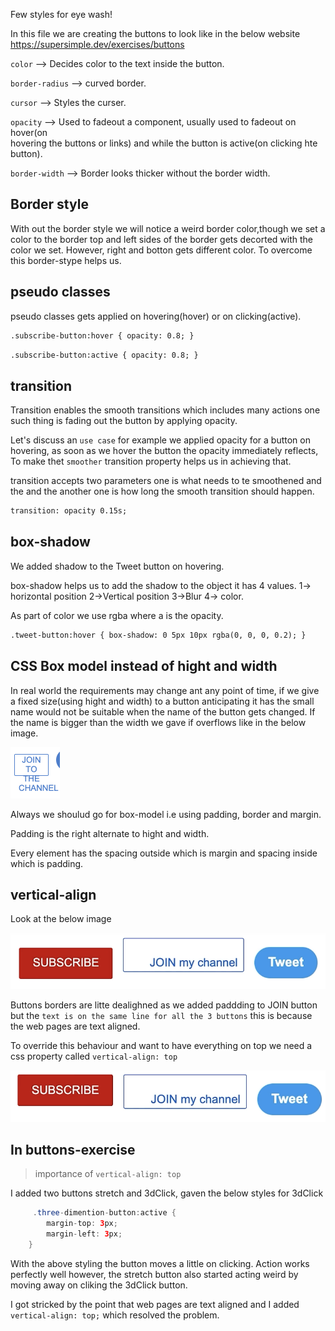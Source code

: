 Few styles for eye wash!

In this file we are creating the buttons to look like in the below website
https://supersimple.dev/exercises/buttons

`color` --> Decides color to the text inside the button.

`border-radius` --> curved border.

`cursor` --> Styles the curser.

`opacity` --> Used to fadeout a component, usually used to fadeout on hover(on  
 hovering the buttons or links) and while the button is active(on clicking hte button).

`border-width` --> Border looks thicker without the border width.

## Border style

With out the border style we will notice a weird border color,though we set a color to the border top and left sides of the border gets decorted with the color we set. However, right and botton gets different color. To overcome this border-stype helps us.

## pseudo classes

pseudo classes gets applied on hovering(hover) or on clicking(active).

```html
.subscribe-button:hover { opacity: 0.8; }
```

```html
.subscribe-button:active { opacity: 0.8; }
```

## transition

Transition enables the smooth transitions which includes many actions one such thing is fading out the button by applying opacity.

Let's discuss an `use case` for example we applied opacity for a button on hovering, as soon as we hover the button the opacity immediately reflects, To make thet `smoother` transition property helps us in achieving that.

transition accepts two parameters one is what needs to te smoothened and the and the another one is how long the smooth transition should happen.

```html
transition: opacity 0.15s;
```

## box-shadow

We added shadow to the Tweet button on hovering.

box-shadow helps us to add the shadow to the object
it has 4 values.
1-> horizontal position
2->Vertical position
3->Blur
4-> color.

As part of color we use rgba where a is the opacity.

```html
.tweet-button:hover { box-shadow: 0 5px 10px rgba(0, 0, 0, 0.2); }
```

## CSS Box model instead of hight and width

In real world the requirements may change ant any point of time, if we give a fixed size(using hight and width) to a button anticipating it has the small name would not be suitable when the name of the button gets changed. If the name is bigger than the width we gave if overflows like in the below image.

![Alt text](image.png)

Always we shoulud go for box-model i.e using padding, border and margin.

Padding is the right alternate to hight and width.

Every element has the spacing outside which is margin and spacing inside which is padding.

## vertical-align

Look at the below image

![Alt text](image-2.png)

Buttons borders are litte dealighned as we added paddding to JOIN button but the `text is on the same line for all the 3 buttons` this is because the web pages are text aligned.

To override this behaviour and want to have everything on top we need a css property called `vertical-align: top`

![Alt text](image-1.png)

## In buttons-exercise

> importance of `vertical-align: top`

I added two buttons stretch and 3dClick, gaven the below styles for 3dClick

```java
     .three-dimention-button:active {
        margin-top: 3px;
        margin-left: 3px;
    }
```

With the above styling the button moves a little on clicking. Action works perfectly well however, the stretch button also started acting weird by moving away on cliking the 3dClick button.

I got stricked by the point that web pages are text aligned and I added `vertical-align: top;` which resolved the problem.
